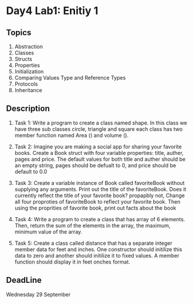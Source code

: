 # Day4 Lab1: Enitiy 1

## Topics
1. Abstraction
2. Classes
3. Structs
4. Properties
5. Initialization
6. Comparing Values Type and Reference Types
7. Protocols
8. Inheritance


## Description
1. Task 1:
Write a program to create a class named shape. In this class we have three
sub classes circle, triangle and square each class has two member function
named Area () and volume ().

2. Task 2: 
Imagine you are making a social app for sharing your favorite books. Create a Book struct with four variable properties: title, auther, pages and price. The default values for both title and auther should be an empty string, pages should be defualt to 0, and price should be default to 0.0

3. Task 3: 
Create a variable instance of Book called favoriteBook without supplying any arguments. Print out the title of the favoriteBook. Does it currently reflect the title of your favorite book? propapbly not, Change all four proproties of favoriteBook to reflect your favorite book. Then using the proprities of favorite book, print out facts about the book

4. Task 4:
Write a program to create a class that has array of 6 elements. Then, return the sum of the elements in the array, the maximum, minimum value of the array. 

5. Task 5:
Create a class called distance that has a separate integer member data for feet and inches. One constructor should initilize this data to zero and another should initilize it to fixed values. A member function should display it in feet onches format.


## DeadLine 
Wednesday 29 September
